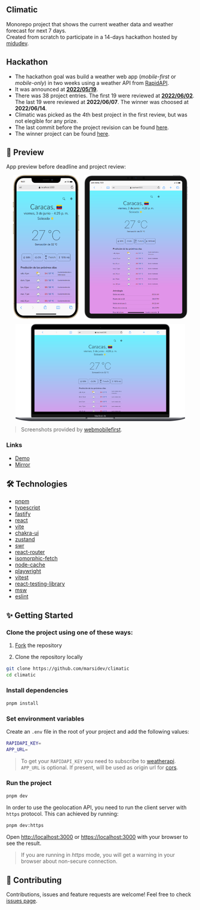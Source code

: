 ## Climatic
Monorepo project that shows the current weather data and weather forecast for next 7 days. <br />
Created from scratch to participate in a 14-days hackathon hosted by [midudev](https://www.github.com/midudev).

## Hackathon
- The hackathon goal was build a weather web app (*mobile-first* or *mobile-only*) in two weeks using a weather API from [RapidAPI](https://rapidapi.com).
- It was announced at **[2022/05/19](https://www.twitch.tv/videos/1488279878)**.
- There was 38 project entries. The first 19 were reviewed at **[2022/06/02](https://www.twitch.tv/videos/1315914232)**. The last 19 were reviewed at **2022/06/07**. The winner was choosed at **2022/06/14**.
- Climatic was picked as the 4th best project in the first review, but was not elegible for any prize.
- The last commit before the project revision can be found [here](https://github.com/marsidev/climatic/tree/5d42530432663b8d30fe57047ee51e742d508851).
- The winner project can be found [here](https://github.com/ikurotime/GeoWeather).

## 🚀 Preview
App preview before deadline and project review: <br />
<div style="display:flex; flex-direction:column; text-align:center; align-items:center; gap:1em;">
  <div style="display:flex; gap:1em; justify-content:center;">
    <img src="preview/preview-1.png" alt="Preview of Climatic on an iPhone 12 PRO MAX" width="35%"/>
    <img src="preview/preview-2.png" alt="Preview of Climatic on an iPad PRO 11" width="55%"/>
  </div>
  <img src="preview/preview-3.png" alt="Preview of Climatic on a Mackbook Air" width="90%"/>
</div>

> Screenshots provided by [webmobilefirst](https://www.webmobilefirst.com/en/).

### Links
- [Demo](https://climatic.onrender.com "Climatic deployed on Render") <br />
- [Mirror](https://clima-tic.herokuapp.com "Climatic deployed on Heroku") <br />
<!-- - [Mirror 2](https://climatic-production.up.railway.app "Climatic deployed on Railway") -->

## 🛠️ Technologies
- [pnpm](https://github.com/pnpm/pnpm)
- [typescript](https://github.com/microsoft/TypeScript)
- [fastify](https://github.com/fastify/fastify)
- [react](https://github.com/facebook/react)
- [vite](https://github.com/vitejs/vite)
- [chakra-ui](https://github.com/chakra-ui/chakra-ui)
- [zustand](https://github.com/pmndrs/zustand)
- [swr](https://github.com/vercel/swr)
- [react-router](https://reactrouter.com)
- [isomorphic-fetch](https://github.com/matthew-andrews/isomorphic-fetch)
- [node-cache](https://github.com/node-cache/node-cache)
- [playwright](https://github.com/microsoft/playwright)
- [vitest](https://github.com/vitest-dev/vitest)
- [react-testing-library](https://github.com/testing-library/react-testing-library)
- [msw](https://github.com/mswjs/msw)
- [eslint](https://github.com/eslint/eslint)

## ✨ Getting Started

### Clone the project using one of these ways:
1. [Fork](https://github.com/marsidev/climatic/fork) the repository

2. Clone the repository locally
```bash
git clone https://github.com/marsidev/climatic
cd climatic
```

### Install dependencies
```bash
pnpm install
```

### Set environment variables
Create an `.env` file in the root of your project and add the following values:
```bash
RAPIDAPI_KEY=
APP_URL=
```

> To get your `RAPIDAPI_KEY` you need to subscribe to [weatherapi](https://rapidapi.com/weatherapi/api/weatherapi-com/). <br />
`APP_URL` is optional. If present, will be used as origin url for [cors](https://github.com/fastify/fastify-cors).

### Run the project
```bash
pnpm dev
```

In order to use the geolocation API, you need to run the client server with `https` protocol. This can achieved by running:
```bash
pnpm dev:https
```

Open [http://localhost:3000](http://localhost:3000) or [https://localhost:3000](https://localhost:3000) with your browser to see the result.

> If you are running in *https* mode, you will get a warning in your browser about non-secure connection.

## 🤝 Contributing
Contributions, issues and feature requests are welcome!
Feel free to check [issues page](https://github.com/marsidev/climatic/issues).
